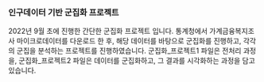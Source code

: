 ### 인구데이터 기반 군집화 프로젝트

2022년 9월 초에 진행한 간단한 군집화 프로젝트 입니다. 통계청에서 가계금융복지조사 마이크로데이터를 다운로드 한 후, 해당 데이터를 바탕으로 군집화를 진행하고, 각각의 군집을 분석하는 프로젝트를 진행하였습니다. 군집화_프로젝트1 파일은 전처리 과정을, 군집화_프로젝트2 파일은 데이터를 군집화하고, 그 결과를 시각화하는 과정을 담고 있습니다.  
